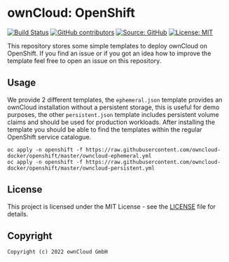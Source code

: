 # ownCloud: OpenShift

[![Build Status](https://drone.owncloud.com/api/badges/owncloud-docker/openshift/status.svg)](https://drone.owncloud.com/owncloud-docker/openshift)
[![GitHub contributors](https://img.shields.io/github/contributors/owncloud-docker/openshift)](https://github.com/owncloud-docker/openshift/graphs/contributors)
[![Source: GitHub](https://img.shields.io/badge/source-github-blue.svg?logo=github&logoColor=white)](https://github.com/owncloud-docker/openshift)
[![License: MIT](https://img.shields.io/github/license/owncloud-docker/openshift)](https://github.com/owncloud-docker/openshift/blob/master/LICENSE)

This repository stores some simple templates to deploy ownCloud on OpenShift. If you find an issue or if you got an idea how to improve the template feel free to open an issue on this repository.

## Usage

We provide 2 different templates, the `ephemeral.json` template provides an ownCloud installation without a persistent storage, this is useful for demo purposes, the other `persistent.json` template includes persistent volume claims and should be used for production workloads. After installing the template you should be able to find the templates within the regular OpenShift service catalogue.

```Shell
oc apply -n openshift -f https://raw.githubusercontent.com/owncloud-docker/openshift/master/owncloud-ephemeral.yml
oc apply -n openshift -f https://raw.githubusercontent.com/owncloud-docker/openshift/master/owncloud-persistent.yml
```

## License

This project is licensed under the MIT License - see the [LICENSE](https://github.com/owncloud-docker/openshift/blob/master/LICENSE) file for details.

## Copyright

```Text
Copyright (c) 2022 ownCloud GmbH
```
